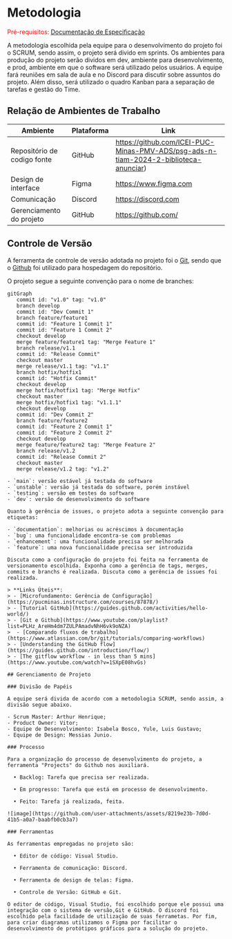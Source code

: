 
# Metodologia

<span style="color:red">Pré-requisitos: <a href="2-Especificação do Projeto.md"> Documentação de Especificação</a></span>

A metodologia escolhida pela equipe para o desenvolvimento do projeto foi o SCRUM, sendo assim, o projeto será divido em sprints. Os ambientes para produção do projeto serão dividos em dev, ambiente para desenvolvimento, e prod, ambiente em que o software será utilizado pelos usuários. A equipe fará reuniões em sala de aula e no Discord para discutir sobre assuntos do projeto. Além disso, será utilizado o quadro Kanban para a separação de tarefas e gestão do Time.

## Relação de Ambientes de Trabalho

| Ambiente | Plataforma | Link       |
|----------|------------|------------|
| Repositório de codigo fonte | GitHub  | https://github.com/ICEI-PUC-Minas-PMV-ADS/psg-ads-n-tiam-2024-2-biblioteca-anunciar)|
| Design de interface  |    Figma | https://www.figma.com |
| Comunicação  | Discord | https://discord.com |
| Gerenciamento do projeto | GitHub    | https://github.com/|

## Controle de Versão

A ferramenta de controle de versão adotada no projeto foi o
[Git](https://git-scm.com/), sendo que o [Github](https://github.com)
foi utilizado para hospedagem do repositório.

O projeto segue a seguinte convenção para o nome de branches:

```mermaid
gitGraph
   commit id: "v1.0" tag: "v1.0"
   branch develop
   commit id: "Dev Commit 1"
   branch feature/feature1
   commit id: "Feature 1 Commit 1"
   commit id: "Feature 1 Commit 2"
   checkout develop
   merge feature/feature1 tag: "Merge Feature 1"
   branch release/v1.1
   commit id: "Release Commit"
   checkout master
   merge release/v1.1 tag: "v1.1"
   branch hotfix/hotfix1
   commit id: "Hotfix Commit"
   checkout develop
   merge hotfix/hotfix1 tag: "Merge Hotfix"
   checkout master
   merge hotfix/hotfix1 tag: "v1.1.1"
   checkout develop
   commit id: "Dev Commit 2"
   branch feature/feature2
   commit id: "Feature 2 Commit 1"
   commit id: "Feature 2 Commit 2"
   checkout develop
   merge feature/feature2 tag: "Merge Feature 2"
   branch release/v1.2
   commit id: "Release Commit 2"
   checkout master
   merge release/v1.2 tag: "v1.2"

- `main`: versão estável já testada do software
- `unstable`: versão já testada do software, porém instável
- `testing`: versão em testes do software
- `dev`: versão de desenvolvimento do software

Quanto à gerência de issues, o projeto adota a seguinte convenção para
etiquetas:

- `documentation`: melhorias ou acréscimos à documentação
- `bug`: uma funcionalidade encontra-se com problemas
- `enhancement`: uma funcionalidade precisa ser melhorada
- `feature`: uma nova funcionalidade precisa ser introduzida

Discuta como a configuração do projeto foi feita na ferramenta de versionamento escolhida. Exponha como a gerência de tags, merges, commits e branchs é realizada. Discuta como a gerência de issues foi realizada.

> **Links Úteis**:
> - [Microfundamento: Gerência de Configuração](https://pucminas.instructure.com/courses/87878/)
> - [Tutorial GitHub](https://guides.github.com/activities/hello-world/)
> - [Git e Github](https://www.youtube.com/playlist?list=PLHz_AreHm4dm7ZULPAmadvNhH6vk9oNZA)
>  - [Comparando fluxos de trabalho](https://www.atlassian.com/br/git/tutorials/comparing-workflows)
> - [Understanding the GitHub flow](https://guides.github.com/introduction/flow/)
> - [The gitflow workflow - in less than 5 mins](https://www.youtube.com/watch?v=1SXpE08hvGs)

## Gerenciamento de Projeto

### Divisão de Papéis

A equipe será divida de acordo com a metodologia SCRUM, sendo assim, a divisão segue abaixo.
 
- Scrum Master: Arthur Henrique;
- Product Owner: Vitor;
- Equipe de Desenvolvimento: Isabela Bosco, Yule, Luis Gustavo;
- Equipe de Design: Messias Junio.

### Processo

Para a organização do processo de desenvolvimento do projeto, a ferramenta "Projects" do Github nos auxiliará.

  • Backlog: Tarefa que precisa ser realizada.
  
  • Em progresso: Tarefa que está em processo de desenvolvimento.
  
  • Feito: Tarefa já realizada, feita.

![image](https://github.com/user-attachments/assets/8219e23b-7d0d-41b5-a0a7-baabfb0cb3a7)

### Ferramentas

As ferramentas empregadas no projeto são:

  • Editor de código: Visual Studio.
  
  • Ferramenta de comunicação: Discord.
  
  • Ferramenta de design de telas: Figma.
  
  • Controle de Versão: GitHub e Git.

O editor de código, Visual Studio, foi escolhido porque ele possui uma integração com o sistema de versão,Git e GitHub. O discord foi escolhido pela facilidade de utilização de suas ferrametas. Por fim, para criar diagramas utilizamos o Figma por facilitar o desenvolvimento de protótipos gráficos para a solução do projeto.
